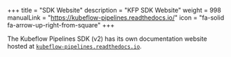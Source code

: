 +++
title = "SDK Website"
description = "KFP SDK Website"
weight = 998
manualLink = "https://kubeflow-pipelines.readthedocs.io/"
icon = "fa-solid fa-arrow-up-right-from-square"
+++

The Kubeflow Pipelines SDK (v2) has its own documentation website hosted at [`kubeflow-pipelines.readthedocs.io`](https://kubeflow-pipelines.readthedocs.io/).
